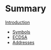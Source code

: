 # Summary

[Introduction](./introduction.md)
- [Symbols](./symbols.md)
- [ECDSA](./ecdsa.md)
- [Addresses](./addresses.md)
